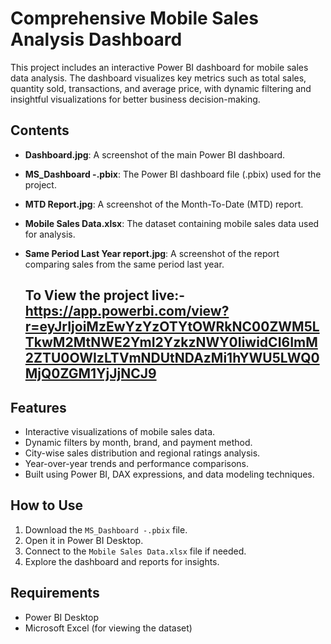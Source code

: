 # Comprehensive Mobile Sales Analysis Dashboard

This project includes an interactive Power BI dashboard for mobile sales data analysis. The dashboard visualizes key metrics such as total sales, quantity sold, transactions, and average price, with dynamic filtering and insightful visualizations for better business decision-making.

## Contents

- **Dashboard.jpg**: A screenshot of the main Power BI dashboard.
- **MS_Dashboard -.pbix**: The Power BI dashboard file (.pbix) used for the project.
- **MTD Report.jpg**: A screenshot of the Month-To-Date (MTD) report.
- **Mobile Sales Data.xlsx**: The dataset containing mobile sales data used for analysis.
- **Same Period Last Year report.jpg**: A screenshot of the report comparing sales from the same period last year.

  ## To View the project live:- https://app.powerbi.com/view?r=eyJrIjoiMzEwYzYzOTYtOWRkNC00ZWM5LTkwM2MtNWE2YmI2YzkzNWY0IiwidCI6ImM2ZTU0OWIzLTVmNDUtNDAzMi1hYWU5LWQ0MjQ0ZGM1YjJjNCJ9

## Features

- Interactive visualizations of mobile sales data.
- Dynamic filters by month, brand, and payment method.
- City-wise sales distribution and regional ratings analysis.
- Year-over-year trends and performance comparisons.
- Built using Power BI, DAX expressions, and data modeling techniques.

## How to Use

1. Download the `MS_Dashboard -.pbix` file.
2. Open it in Power BI Desktop.
3. Connect to the `Mobile Sales Data.xlsx` file if needed.
4. Explore the dashboard and reports for insights.

## Requirements

- Power BI Desktop
- Microsoft Excel (for viewing the dataset)




